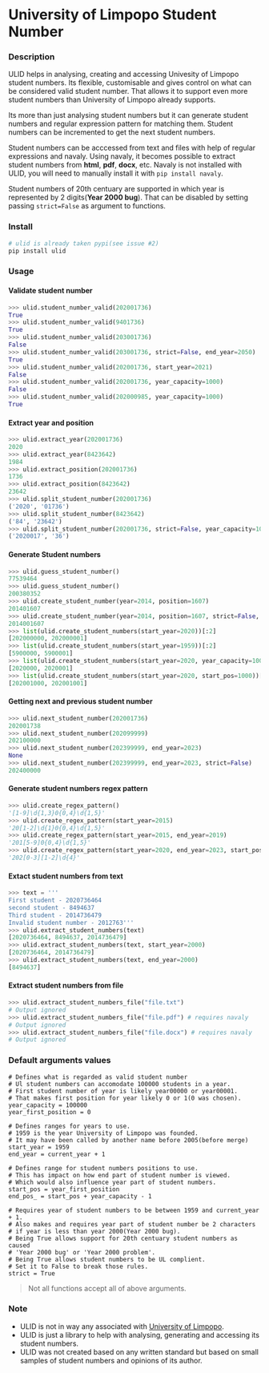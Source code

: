 # University of Limpopo Student Number

### Description
ULID helps in analysing, creating and accessing Univesity of Limpopo student
numbers. Its flexible, customisable and gives control on what can be 
considered valid student number. That allows it to support even more student
numbers than University of Limpopo already supports.

Its more than just analysing student numbers but it can generate student
numbers and regular expression pattern for matching them. Student numbers
can be incremented to get the next student numbers.

Student numbers can be acccessed from text and files with help of regular
expressions and navaly. Using navaly, it becomes possible to extract 
student numbers from **html**, **pdf**, **docx**, etc. Navaly is not installed with ULID, you will need to manually install it with `pip install navaly`.

Student numbers of 20th centuary are supported in which year is represented
by 2 digits(**Year 2000 bug**). That can be disabled by setting passing
`strict=False` as argument to functions.

### Install
```bash
# ulid is already taken pypi(see issue #2)
pip install ulid
```

### Usage
#### Validate student number
```python
>>> ulid.student_number_valid(202001736)
True
>>> ulid.student_number_valid(9401736)
True
>>> ulid.student_number_valid(203001736)
False
>>> ulid.student_number_valid(203001736, strict=False, end_year=2050)
True
>>> ulid.student_number_valid(202001736, start_year=2021)
False
>>> ulid.student_number_valid(202001736, year_capacity=1000)
False
>>> ulid.student_number_valid(202000985, year_capacity=1000)
True
```

#### Extract year and position
```python
>>> ulid.extract_year(202001736)
2020
>>> ulid.extract_year(8423642)
1984
>>> ulid.extract_position(202001736)
1736
>>> ulid.extract_position(8423642)
23642
>>> ulid.split_student_number(202001736)
('2020', '01736')
>>> ulid.split_student_number(8423642)
('84', '23642')
>>> ulid.split_student_number(202001736, strict=False, year_capacity=100)
('2020017', '36')
```

#### Generate Student numbers
```python
>>> ulid.guess_student_number()
77539464
>>> ulid.guess_student_number()
200380352
>>> ulid.create_student_number(year=2014, position=1607)
201401607
>>> ulid.create_student_number(year=2014, position=1607, strict=False, year_capacity=1000000)
2014001607
>>> list(ulid.create_student_numbers(start_year=2020))[:2]
[202000000, 202000001]
>>> list(ulid.create_student_numbers(start_year=1959))[:2]
[5900000, 5900001]
>>> list(ulid.create_student_numbers(start_year=2020, year_capacity=1000))[:2]
[2020000, 2020001]
>>> list(ulid.create_student_numbers(start_year=2020, start_pos=1000))[:2]
[202001000, 202001001]
```

#### Getting next and previous student number
```python
>>> ulid.next_student_number(202001736)
202001738
>>> ulid.next_student_number(202099999)
202100000
>>> ulid.next_student_number(202399999, end_year=2023)
None
>>> ulid.next_student_number(202399999, end_year=2023, strict=False)
202400000
```

#### Generate student numbers regex pattern
```python
>>> ulid.create_regex_pattern()
'[1-9]\d{1,3}0{0,4}\d{1,5}'
>>> ulid.create_regex_pattern(start_year=2015)
'20[1-2]\d{1}0{0,4}\d{1,5}'
>>> ulid.create_regex_pattern(start_year=2015, end_year=2019)
'201[5-9]0{0,4}\d{1,5}'
>>> ulid.create_regex_pattern(start_year=2020, end_year=2023, start_pos=10000, end_pos=25000)
'202[0-3][1-2]\d{4}'
```

#### Extact student numbers from text
```python
>>> text = '''
First student - 2020736464
second student - 8494637
Third student - 2014736479
Invalid student number - 2012763'''
>>> ulid.extract_student_numbers(text)
[2020736464, 8494637, 2014736479]
>>> ulid.extract_student_numbers(text, start_year=2000)
[2020736464, 2014736479]
>>> ulid.extract_student_numbers(text, end_year=2000)
[8494637]
```

#### Extract student numbers from file
```python
>>> ulid.extract_student_numbers_file("file.txt")
# Output ignored
>>> ulid.extract_student_numbers_file("file.pdf") # requires navaly
# Output ignored
>>> ulid.extract_student_numbers_file("file.docx") # requires navaly
# Output ignored
```


### Default arguments values
```
# Defines what is regarded as valid student number
# Ul student numbers can accomodate 100000 students in a year.
# First student number of year is likely year00000 or year00001.
# That makes first position for year likely 0 or 1(0 was chosen).
year_capacity = 100000
year_first_position = 0

# Defines ranges for years to use.
# 1959 is the year University of Limpopo was founded.
# It may have been called by another name before 2005(before merge)
start_year = 1959
end_year = current_year + 1

# Defines range for student numbers positions to use.
# This has impact on how end part of student number is viewed.
# Which would also influence year part of student numbers.
start_pos = year_first_position
end_pos_ = start_pos + year_capacity - 1

# Requires year of student numbers to be between 1959 and current_year + 1.
# Also makes and requires year part of student number be 2 characters
# if year is less than year 2000(Year 2000 bug).
# Being True allows support for 20th centuary student numbers as caused
# 'Year 2000 bug' or 'Year 2000 problem'.
# Being True allows student numbers to be UL complient.
# Set it to False to break those rules.
strict = True
```
> Not all functions accept all of above arguments.  

### Note
* ULID is not in way any associated with [University of Limpopo]().
* ULID is just a library to help with analysing, generating and accessing
its student numbers.
* ULID was not created based on any written standard but based on small
samples of student numbers and opinions of its author.
